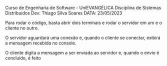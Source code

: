 Curso de Engenharia de Software - UniEVANGÉLICA 
Disciplina de Sistemas Distribuidos 
Dev: Thiago Silva Soares
DATA: 23/05/2023

Para rodar o código, basta abrir dois terminais e rodar o servidor em um e o cliente no outro.

O servidor aguardará uma conexão e, quando o cliente se conectar, exibirá a mensagem recebida no console.

O cliente digita a mensagem a ser enviada ao servidor e, quando o envio é concluído, é feito